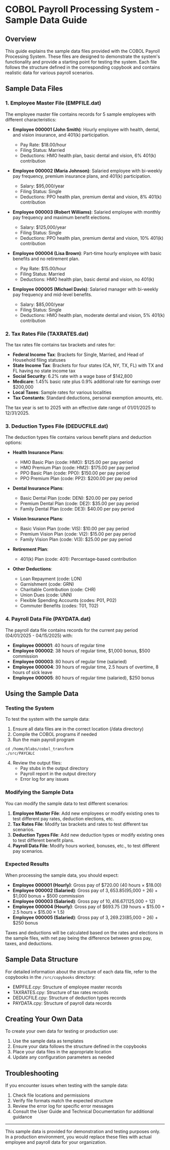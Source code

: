 # COBOL Payroll Processing System - Sample Data Guide

## Overview

This guide explains the sample data files provided with the COBOL Payroll Processing System. These files are designed to demonstrate the system's functionality and provide a starting point for testing the system. Each file follows the structure defined in the corresponding copybook and contains realistic data for various payroll scenarios.

## Sample Data Files

### 1. Employee Master File (EMPFILE.dat)

The employee master file contains records for 5 sample employees with different characteristics:

- **Employee 000001 (John Smith)**: Hourly employee with health, dental, and vision insurance, and 401(k) participation.
  - Pay Rate: $18.00/hour
  - Filing Status: Married
  - Deductions: HMO health plan, basic dental and vision, 6% 401(k) contribution

- **Employee 000002 (Maria Johnson)**: Salaried employee with bi-weekly pay frequency, premium insurance plans, and 401(k) participation.
  - Salary: $95,000/year
  - Filing Status: Single
  - Deductions: PPO health plan, premium dental and vision, 8% 401(k) contribution

- **Employee 000003 (Robert Williams)**: Salaried employee with monthly pay frequency and maximum benefit elections.
  - Salary: $125,000/year
  - Filing Status: Single
  - Deductions: PPO health plan, premium dental and vision, 10% 401(k) contribution

- **Employee 000004 (Lisa Brown)**: Part-time hourly employee with basic benefits and no retirement plan.
  - Pay Rate: $15.00/hour
  - Filing Status: Married
  - Deductions: HMO health plan, basic dental and vision, no 401(k)

- **Employee 000005 (Michael Davis)**: Salaried manager with bi-weekly pay frequency and mid-level benefits.
  - Salary: $85,000/year
  - Filing Status: Single
  - Deductions: HMO health plan, moderate dental and vision, 5% 401(k) contribution

### 2. Tax Rates File (TAXRATES.dat)

The tax rates file contains tax brackets and rates for:

- **Federal Income Tax**: Brackets for Single, Married, and Head of Household filing statuses
- **State Income Tax**: Brackets for four states (CA, NY, TX, FL) with TX and FL having no state income tax
- **Social Security**: 6.2% rate with a wage base of $142,800
- **Medicare**: 1.45% basic rate plus 0.9% additional rate for earnings over $200,000
- **Local Taxes**: Sample rates for various localities
- **Tax Constants**: Standard deductions, personal exemption amounts, etc.

The tax year is set to 2025 with an effective date range of 01/01/2025 to 12/31/2025.

### 3. Deduction Types File (DEDUCFILE.dat)

The deduction types file contains various benefit plans and deduction options:

- **Health Insurance Plans**:
  - HMO Basic Plan (code: HMO): $125.00 per pay period
  - HMO Premium Plan (code: HM2): $175.00 per pay period
  - PPO Basic Plan (code: PPO): $150.00 per pay period
  - PPO Premium Plan (code: PP2): $200.00 per pay period

- **Dental Insurance Plans**:
  - Basic Dental Plan (code: DEN): $20.00 per pay period
  - Premium Dental Plan (code: DE2): $35.00 per pay period
  - Family Dental Plan (code: DE3): $40.00 per pay period

- **Vision Insurance Plans**:
  - Basic Vision Plan (code: VIS): $10.00 per pay period
  - Premium Vision Plan (code: VI2): $15.00 per pay period
  - Family Vision Plan (code: VI3): $25.00 per pay period

- **Retirement Plan**:
  - 401(k) Plan (code: 401): Percentage-based contribution

- **Other Deductions**:
  - Loan Repayment (code: LON)
  - Garnishment (code: GRN)
  - Charitable Contribution (code: CHR)
  - Union Dues (code: UNN)
  - Flexible Spending Accounts (codes: P01, P02)
  - Commuter Benefits (codes: T01, T02)

### 4. Payroll Data File (PAYDATA.dat)

The payroll data file contains records for the current pay period (04/01/2025 - 04/15/2025) with:

- **Employee 000001**: 40 hours of regular time
- **Employee 000002**: 38 hours of regular time, $1,000 bonus, $500 commission
- **Employee 000003**: 80 hours of regular time (salaried)
- **Employee 000004**: 39 hours of regular time, 2.5 hours of overtime, 8 hours of sick leave
- **Employee 000005**: 80 hours of regular time (salaried), $250 bonus

## Using the Sample Data

### Testing the System

To test the system with the sample data:

1. Ensure all data files are in the correct location (/data directory)
2. Compile the COBOL programs if needed
3. Run the main payroll program

```
cd /home/blabs/cobol_transform
./src/PAYCALC
```

4. Review the output files:
   - Pay stubs in the output directory
   - Payroll report in the output directory
   - Error log for any issues

### Modifying the Sample Data

You can modify the sample data to test different scenarios:

1. **Employee Master File**: Add new employees or modify existing ones to test different pay rates, deduction elections, etc.
2. **Tax Rates File**: Modify tax brackets and rates to test different tax scenarios.
3. **Deduction Types File**: Add new deduction types or modify existing ones to test different benefit plans.
4. **Payroll Data File**: Modify hours worked, bonuses, etc., to test different pay scenarios.

### Expected Results

When processing the sample data, you should expect:

- **Employee 000001 (Hourly)**: Gross pay of $720.00 (40 hours × $18.00)
- **Employee 000002 (Salaried)**: Gross pay of $3,653.85 ($95,000 ÷ 26) + $1,000 bonus + $500 commission
- **Employee 000003 (Salaried)**: Gross pay of $10,416.67 ($125,000 ÷ 12)
- **Employee 000004 (Hourly)**: Gross pay of $693.75 (39 hours × $15.00 + 2.5 hours × $15.00 × 1.5)
- **Employee 000005 (Salaried)**: Gross pay of $3,269.23 ($85,000 ÷ 26) + $250 bonus

Taxes and deductions will be calculated based on the rates and elections in the sample files, with net pay being the difference between gross pay, taxes, and deductions.

## Sample Data Structure

For detailed information about the structure of each data file, refer to the copybooks in the `/src/copybooks` directory:

- EMPFILE.cpy: Structure of employee master records
- TAXRATES.cpy: Structure of tax rates records
- DEDUCFILE.cpy: Structure of deduction types records
- PAYDATA.cpy: Structure of payroll data records

## Creating Your Own Data

To create your own data for testing or production use:

1. Use the sample data as templates
2. Ensure your data follows the structure defined in the copybooks
3. Place your data files in the appropriate location
4. Update any configuration parameters as needed

## Troubleshooting

If you encounter issues when testing with the sample data:

1. Check file locations and permissions
2. Verify file formats match the expected structure
3. Review the error log for specific error messages
4. Consult the User Guide and Technical Documentation for additional guidance

---

This sample data is provided for demonstration and testing purposes only. In a production environment, you would replace these files with actual employee and payroll data for your organization.